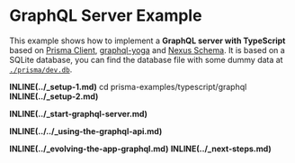 # GraphQL Server Example

This example shows how to implement a **GraphQL server with TypeScript** based on [Prisma Client](https://github.com/prisma/prisma2/blob/master/docs/prisma-client-js/api.md), [graphql-yoga](https://github.com/prisma/graphql-yoga) and [Nexus Schema](https://nexusjs.org/#/components/schema/about). It is based on a SQLite database, you can find the database file with some dummy data at [`./prisma/dev.db`](./prisma/dev.db).

**INLINE(../\_setup-1.md)**
cd prisma-examples/typescript/graphql
**INLINE(../\_setup-2.md)**

**INLINE(../\_start-graphql-server.md)**

**INLINE(../../\_using-the-graphql-api.md)**

**INLINE(../\_evolving-the-app-graphql.md)**
**INLINE(../\_next-steps.md)**
